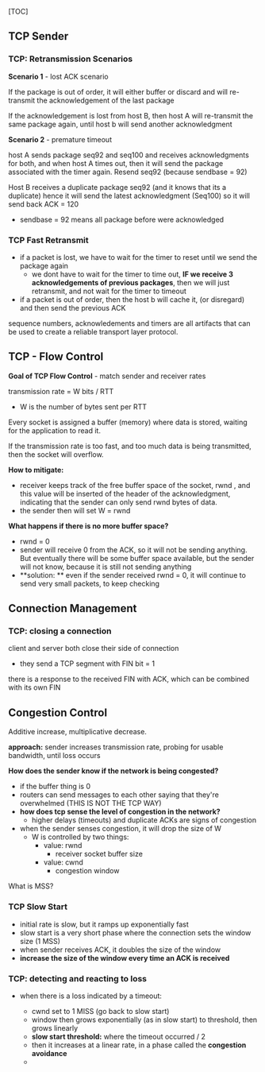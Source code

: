 [TOC]



## TCP Sender

### TCP: Retransmission Scenarios

**Scenario 1** - lost ACK scenario

If the package is out of order, it will either buffer or discard and will re-transmit the acknowledgement of the last package

If the acknowledgement is lost from host B, then host A will re-transmit the same package again, until host b will send another acknowledgment

**Scenario 2** - premature timeout

host A sends package seq92 and seq100 and receives acknowledgments for both, and when host A times out, then it will send the package associated with the timer again. Resend seq92 (because sendbase = 92)

Host B receives a duplicate package seq92 (and it knows that its a duplicate) hence it will send the latest acknowledgment (Seq100) so it will send back ACK = 120

- sendbase = 92 means all package before were acknowledged



### TCP Fast Retransmit

- if a packet is lost, we have to wait for the timer to reset until we send the package again
  - we dont have to wait for the timer to time out, **IF we receive 3 acknowledgements of previous packages**, then we will just retransmit, and not wait for the timer to timeout
- if a packet is out of order, then the host b will cache it, (or disregard) and then send the previous ACK



sequence numbers, acknowledements and timers are all artifacts that can be used to create a reliable transport layer protocol.

## TCP - Flow Control

**Goal of TCP Flow Control** - match sender and receiver rates 

transmission rate = W bits / RTT

- W is the number of bytes sent per RTT

Every socket is assigned a buffer (memory) where data is stored, waiting for the application to read it.

If the transmission rate is too fast, and too much data is being transmitted, then the socket will overflow.

**How to mitigate:**

- receiver keeps track of the free buffer space of the socket, rwnd , and this value will be inserted of the header of the acknowledgment, indicating that the sender can only send rwnd bytes of data.
- the sender then will set W = rwnd



**What happens if there is no more buffer space?**

- rwnd = 0
- sender will receive 0 from the ACK, so it will not be sending anything. But eventually there will be some buffer space available, but the sender will not know, because it is still not sending anything
- **solution: ** even if the sender received rwnd = 0, it will continue to send very small packets, to keep checking



## Connection Management



### TCP: closing a connection

client and server both close their side of connection

- they send a TCP segment with FIN bit = 1

there is a response to the received FIN with ACK, which can be combined with its own FIN



## Congestion Control

Additive increase, multiplicative decrease.

**approach:** sender increases transmission rate, probing for usable bandwidth, until loss occurs

**How does the sender know if the network is being congested?**

- if the buffer thing is 0
- routers can send messages to each other saying that they're overwhelmed (THIS IS NOT THE TCP WAY)
- **how does tcp sense the level of congestion in the network?**
  - higher delays (timeouts) and duplicate ACKs are signs of congestion
- when the sender senses congestion, it will drop the size of W 
  - W is controlled by two things:
    - value: rwnd
      - receiver socket buffer size
    - value: cwnd
      - congestion window

What is MSS?



### TCP Slow Start

- initial rate is slow, but it ramps up exponentially fast
- slow start is a very short phase where the connection sets the window size (1 MSS)
- when sender receives ACK, it doubles the size of the window
- **increase the size of the window every time an ACK is received**



### TCP: detecting and reacting to loss

- when there is a loss indicated by a timeout:

  - cwnd set to 1 MISS (go back to slow start)
  - window then grows exponentially (as in slow start) to threshold, then grows linearly
  - **slow start threshold:** where the timeout occurred / 2
  - then it increases at a linear rate, in a phase called the **congestion avoidance**
  - 

  




